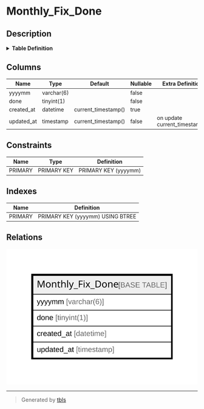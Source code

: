 # Monthly_Fix_Done

## Description

<details>
<summary><strong>Table Definition</strong></summary>

```sql
CREATE TABLE `Monthly_Fix_Done` (
  `yyyymm` varchar(6) NOT NULL,
  `done` tinyint(1) NOT NULL,
  `created_at` datetime DEFAULT current_timestamp(),
  `updated_at` timestamp NOT NULL DEFAULT current_timestamp() ON UPDATE current_timestamp(),
  PRIMARY KEY (`yyyymm`)
) ENGINE=InnoDB DEFAULT CHARSET=utf8mb4
```

</details>

## Columns

| Name | Type | Default | Nullable | Extra Definition | Children | Parents | Comment |
| ---- | ---- | ------- | -------- | ---------------- | -------- | ------- | ------- |
| yyyymm | varchar(6) |  | false |  |  |  |  |
| done | tinyint(1) |  | false |  |  |  |  |
| created_at | datetime | current_timestamp() | true |  |  |  |  |
| updated_at | timestamp | current_timestamp() | false | on update current_timestamp() |  |  |  |

## Constraints

| Name | Type | Definition |
| ---- | ---- | ---------- |
| PRIMARY | PRIMARY KEY | PRIMARY KEY (yyyymm) |

## Indexes

| Name | Definition |
| ---- | ---------- |
| PRIMARY | PRIMARY KEY (yyyymm) USING BTREE |

## Relations

![er](Monthly_Fix_Done.svg)

---

> Generated by [tbls](https://github.com/k1LoW/tbls)
